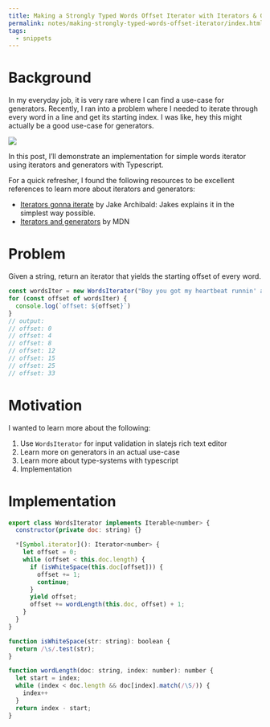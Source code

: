 ```yaml
---
title: Making a Strongly Typed Words Offset Iterator with Iterators & Generators
permalink: notes/making-strongly-typed-words-offset-iterator/index.html
tags: 
  - snippets
---
```


# Background

In my everyday job, it is very rare where I can find a use-case for generators. Recently, I ran into a problem where I needed to iterate through every word in a line and get its starting index. I was like, hey this might actually be a good use-case for generators. 

![](https://d2mxuefqeaa7sj.cloudfront.net/s_2CB2A057E81D07127204E2A30180C8FA9682C1BD59BE2FE6D539414C9DE0DF1F_1552026961788_words-iterator.png)


In this post, I’ll demonstrate an implementation for simple words iterator using iterators and generators with Typescript. 

For a quick refresher, I found the following resources to be excellent references to learn more about iterators and generators:
 

- [Iterators gonna iterate](https://jakearchibald.com/2014/iterators-gonna-iterate/) by Jake Archibald: Jakes explains it in the simplest way possible. 
- [Iterators and generators](https://developer.mozilla.org/en-US/docs/Web/JavaScript/Guide/Iterators_and_Generators) by MDN 

# Problem 

Given a string, return an iterator that yields the starting offset of every word. 

```javascript
const wordsIter = new WordsIterator("Boy you got my heartbeat runnin' away")
for (const offset of wordsIter) {
  console.log(`offset: ${offset}`)
}
// output: 
// offset: 0
// offset: 4
// offset: 8
// offset: 12
// offset: 15
// offset: 25
// offset: 33
```
    
# Motivation

I wanted to learn more about the following:  


1. Use `WordsIterator` for input validation in slatejs rich text editor
2. Learn more on generators in an actual use-case
3. Learn more about type-systems with typescript
4. Implementation

# Implementation

```javascript
export class WordsIterator implements Iterable<number> {
  constructor(private doc: string) {}

  *[Symbol.iterator](): Iterator<number> {
    let offset = 0;
    while (offset < this.doc.length) {
      if (isWhiteSpace(this.doc[offset])) {
        offset += 1;
        continue;
      }
      yield offset;
      offset += wordLength(this.doc, offset) + 1;
    }
  }
}

function isWhiteSpace(str: string): boolean {
  return /\s/.test(str);
}

function wordLength(doc: string, index: number): number {
  let start = index;
  while (index < doc.length && doc[index].match(/\S/)) {
    index++
  }
  return index - start;
}
```

